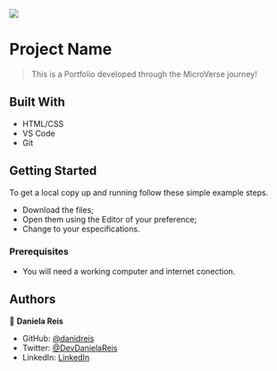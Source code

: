 ![](https://img.shields.io/badge/Microverse-blueviolet)

# Project Name

> This is a Portfolio developed through the MicroVerse journey!

## Built With

- HTML/CSS
- VS Code
- Git


## Getting Started

To get a local copy up and running follow these simple example steps.
- Download the files;
- Open them using the Editor of your preference;
- Change to your especifications. 

### Prerequisites
- You will need a working computer and internet conection.

## Authors

👤 **Daniela Reis**

- GitHub: [@danidreis ](https://github.com/danidreis)
- Twitter: [@DevDanielaReis](https://twitter.com/DevDanielaReis)
- LinkedIn: [LinkedIn](https://www.linkedin.com/in/daniela-reis-469a4a23b/)